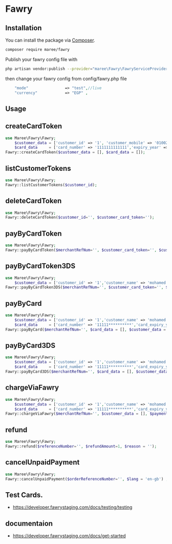 # Fawry
## Installation

You can install the package via [Composer](https://getcomposer.org).

```bash
composer require maree/fawry
```
Publish your fawry config file with

```bash
php artisan vendor:publish --provider="maree\Fawry\FawryServiceProvider" --tag="fawry"
```
then change your fawry config from config/fawry.php file
```php
    "mode"                => "test",//live
    "currency"            => "EGP" ,
```
## Usage

## createCardToken

```php
use Maree\Fawry\Fawry;
    $customer_data = ['customer_id' => '1', 'customer_mobile' => '010027*****', 'customer_email' => 'm7mdmaree26@gmail.com'];
    $card_data     = ['card_number' => '1111111111111','expiry_year' => 2023, 'expiry_month' => '05', 'cvv' => '123', 'is_default' => false];
Fawry::createCardToken($customer_data = [], $card_data = []);  

```

## listCustomerTokens

```php
use Maree\Fawry\Fawry;
Fawry::listCustomerTokens($customer_id);  

```

## deleteCardToken

```php
use Maree\Fawry\Fawry;
Fawry::deleteCardToken($customer_id='', $customer_card_token='');  

```

## payByCardToken

```php
use Maree\Fawry\Fawry;
Fawry::payByCardToken($merchantRefNum='', $customer_card_token='', $customer_data =[], $amount = 1 , $chargeItems = [], $description = ''); 

```

## payByCardToken3DS

```php
use Maree\Fawry\Fawry;
	$customer_data = ['customer_id' => '1','customer_name' => 'mohamed maree' 'customer_mobile' => '010027*****', 'customer_email' => 'm7mdmaree26@gmail.com'];
Fawry::payByCardToken3DS($merchantRefNum='', $customer_card_token='', $cvv='', $customer_data = [], $amount = 1 , $callbackURL='', $chargeItems = [], $authCaptureModePayment = false, $language = 'en-gb', $description = '');

```

## payByCard

```php
use Maree\Fawry\Fawry;
    $customer_data = ['customer_id' => '1','customer_name' => 'mohamed maree' 'customer_mobile' => '010027*****', 'customer_email' => 'm7mdmaree26@gmail.com'];
    $card_data     = ['card_number' => '11111**********','card_expiry_year' => '23', 'card_expiry_month' => '05','cvv' =>'123'];
Fawry::payByCard($merchantRefNum='', $card_data = [], $customer_data = [], $amount= 1, $chargeItems = [], $language = 'en-gb' , $description = '');

```

## payByCard3DS

```php
use Maree\Fawry\Fawry;
    $customer_data = ['customer_id' => '1','customer_name' => 'mohamed maree' 'customer_mobile' => '010027*****', 'customer_email' => 'm7mdmaree26@gmail.com'];
    $card_data     = ['card_number' => '11111**********','card_expiry_year' => '23', 'card_expiry_month' => '05','cvv' =>'123'];
Fawry::payByCard3DS($merchantRefNum='', $card_data = [], $customer_data = [], $amount =1 , $calbackURL='', $chargeItems = [], $authCaptureModePayment = false, $language = 'en-gb' , $description = '');

```

## chargeViaFawry

```php
use Maree\Fawry\Fawry;
    $customer_data = ['customer_id' => '1','customer_name' => 'mohamed maree' 'customer_mobile' => '010027*****', 'customer_email' => 'm7mdmaree26@gmail.com'];
    $card_data     = ['card_number' => '11111**********','card_expiry_year' => '23', 'card_expiry_month' => '05','cvv' =>'123'];
Fawry::chargeViaFawry($merchantRefNum='', $customer_data = [], $paymentExpiry='', $amount = 1, $chargeItems = [], $description = '' );

```

## refund

```php
use Maree\Fawry\Fawry;
Fawry::refund($referenceNumber='', $refundAmount=1, $reason = '');

```

## cancelUnpaidPayment

```php
use Maree\Fawry\Fawry;
Fawry::cancelUnpaidPayment($orderReferenceNumber='', $lang = 'en-gb') ;

```

## Test Cards.
- https://developer.fawrystaging.com/docs/testing/testing

## documentaion
- https://developer.fawrystaging.com/docs/get-started
